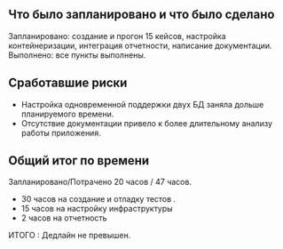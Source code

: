## Что было запланировано и что было сделано
Запланировано: создание и прогон 15 кейсов, настройка контейнеризации, интеграция отчетности, написание документации.  
Выполнено: все пункты выполнены.

## Сработавшие риски
* Настройка одновременной поддержки двух БД заняла дольше планируемого времени.
* Отсутствие документации привело к более длительному анализу работы приложения.


## Общий итог по времени
Запланировано/Потрачено
20 часов / 47 часов.

- 30 часов на создание и отладку тестов .
- 15 часов на настройку инфраструктуры
- 2 часов на отчетность

ИТОГО : Дедлайн не превышен.